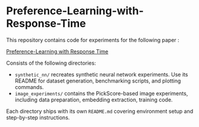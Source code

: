 # Preference-Learning-with-Response-Time

This repository contains code for experiments for the following paper :

[Preference-Learning with Response Time](https://arxiv.org/abs/2505.22820)


Consists of the following directories:
- `synthetic_nn/` recreates synthetic neural network experiments. Use its README for dataset generation, benchmarking scripts, and plotting commands.
- `image_experiments/` contains the PickScore-based image experiments, including data preparation, embedding extraction, training code.

Each directory ships with its own `README.md` covering environment setup and step-by-step instructions. 
